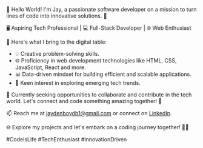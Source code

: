 👋 Hello World! I'm Jay, a passionate software developer on a mission to turn lines of code into innovative solutions. 🚀

🖥️ Aspiring Tech Professional | 💻 Full-Stack Developer | 🌐 Web Enthusiast

🌟 Here's what I bring to the digital table:
- 💡 Creative problem-solving skills.
- 🌐 Proficiency in web development technologies like HTML, CSS, JavaScript, React and more.
- 📊 Data-driven mindset for building efficient and scalable applications.
- 🧩 Keen interest in exploring emerging tech trends.

🚀 Currently seeking opportunities to collaborate and contribute in the tech world. Let's connect and code something amazing together! 🤝

📫 Reach me at jaydenboydb1@gmail.com or connect on [LinkedIn](https://www.linkedin.com/in/jay-boyd-787a87210/).

🌐 Explore my projects and let's embark on a coding journey together! 🚴‍♂️

#CodeIsLife #TechEnthusiast #InnovationDriven
